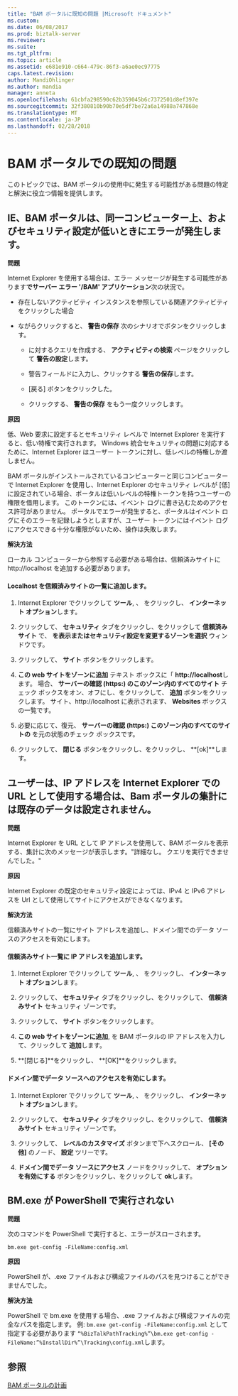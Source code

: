 ```yaml
---
title: "BAM ポータルに既知の問題 |Microsoft ドキュメント"
ms.custom: 
ms.date: 06/08/2017
ms.prod: biztalk-server
ms.reviewer: 
ms.suite: 
ms.tgt_pltfrm: 
ms.topic: article
ms.assetid: e681e910-c664-479c-86f3-a6ae0ec97775
caps.latest.revision: 
author: MandiOhlinger
ms.author: mandia
manager: anneta
ms.openlocfilehash: 61cbfa298590c62b359045b6c7372501d8ef397e
ms.sourcegitcommit: 32f380810b90b70e5df7be72a6a14988a747868e
ms.translationtype: MT
ms.contentlocale: ja-JP
ms.lasthandoff: 02/28/2018
---
```

# <a name="known-issues-in-the-bam-portal"></a>BAM ポータルでの既知の問題
このトピックでは、BAM ポータルの使用中に発生する可能性がある問題の特定と解決に役立つ情報を提供します。  
  
## <a name="errors-occur-when-the-bam-portal-and-ie-are-on-the-same-computer-and-security-settings-are-low"></a>IE、BAM ポータルは、同一コンピューター上、およびセキュリティ設定が低いときにエラーが発生します。  
 **問題**  
  
 Internet Explorer を使用する場合は、エラー メッセージが発生する可能性があります**でサーバー エラー '/BAM' アプリケーション**次の状況で。  
  
-   存在しないアクティビティ インスタンスを参照している関連アクティビティをクリックした場合  
  
-   ながらクリックすると、 **警告の保存** 次のシナリオでボタンをクリックします。  
  
    -   に対するクエリを作成する、 **アクティビティの検索** ページをクリックして **警告の設定**します。  
  
    -   警告フィールドに入力し、クリックする **警告の保存**します。  
  
    -   [戻る] ボタンをクリックした。  
  
    -   クリックする、 **警告の保存** をもう一度クリックします。  
  
 **原因**  
  
 低、Web 要求に設定するとセキュリティ レベルで Internet Explorer を実行すると、低い特権で実行されます。 Windows 統合セキュリティの問題に対応するために、Internet Explorer はユーザー トークンに対し、低レベルの特権しか渡しません。  
  
 BAM ポータルがインストールされているコンピューターと同じコンピューターで Internet Explorer を使用し、Internet Explorer のセキュリティ レベルが [低] に設定されている場合、ポータルは低いレベルの特権トークンを持つユーザーの権限を借用します。 このトークンには、イベント ログに書き込むためのアクセス許可がありません。 ポータルでエラーが発生すると、ポータルはイベント ログにそのエラーを記録しようとしますが、ユーザー トークンにはイベント ログにアクセスできる十分な権限がないため、操作は失敗します。  
  
 **解決方法**  
  
 ローカル コンピューターから参照する必要がある場合は、信頼済みサイトに http://localhost を追加する必要があります。  
  
#### <a name="add-localhost-to-the-list-of-trusted-sites"></a>Localhost を信頼済みサイトの一覧に追加します。  
  
1.  Internet Explorer でクリックして **ツール**, 、 をクリックし、 **インターネット オプション**します。  
  
2.  クリックして、 **セキュリティ** タブをクリックし、をクリックして **信頼済みサイト** で、 **を表示またはセキュリティ設定を変更するゾーンを選択** ウィンドウです。  
  
3.  クリックして、 **サイト**  ボタンをクリックします。  
  
4.  **この web サイトをゾーンに追加** テキスト ボックスに「 **http://localhost**します。 場合、 **サーバーの確認 (https:) のこのゾーン内のすべてのサイト**  チェック ボックスをオン、オフにし、をクリックして、 **追加**  ボタンをクリックします。 サイト、http://localhost に表示されます、 **Websites**  ボックスの一覧です。  
  
5.  必要に応じて、復元、 **サーバーの確認 (https:) このゾーン内のすべてのサイトの** を元の状態のチェック ボックスです。  
  
6.  クリックして、 **閉じる** ボタンをクリックし、をクリックし、 **[ok]**します。  
  
## <a name="bam-portal-aggregations-do-not-populate-existing-data-when-using-an-ip-address-as-a-url-in-internet-explorer"></a>ユーザーは、IP アドレスを Internet Explorer での URL として使用する場合は、Bam ポータルの集計には既存のデータは設定されません。
 **問題**  
  
 Internet Explorer を URL として IP アドレスを使用して、BAM ポータルを表示する、集計に次のメッセージが表示します。"詳細なし。 クエリを実行できませんでした。"  
  
 **原因**  
  
 Internet Explorer の既定のセキュリティ設定によっては、IPv4 と IPv6 アドレスを Url として使用してサイトにアクセスができなくなります。  
  
 **解決方法**  
  
 信頼済みサイトの一覧にサイト アドレスを追加し、ドメイン間でのデータ ソースのアクセスを有効にします。  
  
#### <a name="add-the-ip-address-to-the-trusted-sites-list"></a>信頼済みサイト一覧に IP アドレスを追加します。  
  
1.  Internet Explorer でクリックして **ツール**, 、 をクリックし、 **インターネット オプション**します。  
  
2.  クリックして、 **セキュリティ** タブをクリックし、をクリックして、 **信頼済みサイト** セキュリティ ゾーンです。  
  
3.  クリックして、 **サイト**  ボタンをクリックします。  
  
4.  **この web サイトをゾーンに追加**, を BAM ポータルの IP アドレスを入力して、クリックして **追加**します。  
  
5.  **[閉じる]**をクリックし、 **[OK]**をクリックします。  
  
#### <a name="enable-access-to-data-sources-across-domains"></a>ドメイン間でデータ ソースへのアクセスを有効にします。  
  
1.  Internet Explorer でクリックして **ツール**, 、 をクリックし、 **インターネット オプション**します。  
  
2.  クリックして、 **セキュリティ** タブをクリックし、をクリックして、 **信頼済みサイト** セキュリティ ゾーンです。  
  
3.  クリックして、 **レベルのカスタマイズ** ボタンまで下へスクロール、 **[その他]** のノード、 **設定** ツリーです。  
  
4.  **ドメイン間でデータ ソースにアクセス**  ノードをクリックして、 **オプションを有効にする** ボタンをクリックし、をクリックして **ok**します。  
  
## <a name="bmexe-does-not-run-in-powershell"></a>BM.exe が PowerShell で実行されない  
 **問題**  
  
 次のコマンドを PowerShell で実行すると、エラーがスローされます。  
  
```  
bm.exe get-config -FileName:config.xml  
```  
  
 **原因**  
  
 PowerShell が、.exe ファイルおよび構成ファイルのパスを見つけることができませんでした。  
  
 **解決方法**  
  
 PowerShell で bm.exe を使用する場合、.exe ファイルおよび構成ファイルの完全なパスを指定します。 例: `bm.exe get-config -FileName:config.xml` として指定する必要があります `“%BizTalkPathTracking%”\bm.exe get-config -FileName:”%InstallDir%”\Tracking\config.xml`します。  
  
## <a name="see-also"></a>参照  
 [BAM ポータルの計画](../core/planning-for-the-bam-portal.md)